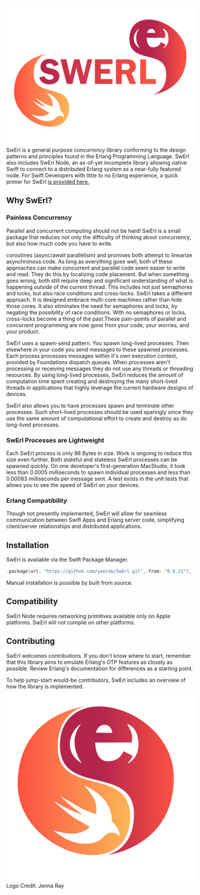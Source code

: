 ![SwErl](Sources/SwErl/SwErl.docc/resources/logo_text.svg)
SwErl is a general purpose concurrency library conforming to the design patterns and principles found in the Erlang Programming Language. SwErl also includes SwErl Node, an as-of-yet incomplete library allowing native Swift to connect to a distributed Erlang system as a near-fully featured node. For Swift Developers with little to no Erlang experience, a quick primer for SwErl [is provided here.](Sources/SwErl/SwErl/docc/BasicUsage.md) 
## Why SwErl?

### Painless Concurrency
Parallel and concurrent computing should not be hard! SwErl is a small package that reduces not only the difficulty of thinking about concurrency, but also how much code you have to write.

coroutines (async/await parallelism) and promises both attempt to linearize asynchronous code. As long as everything goes well, both of these approaches can make concurrent and parallel code seem easier to write and read. They do this by localizing code placement. But when something goes wrong, both still require deep and significant understanding of what is happening outside of the current thread. This includes not just semaphores and locks, but also race conditions and cross-locks. SwErl takes a different approach. It is designed embrace multi-core machines rather than hide those cores. It also eliminates the need for semaphores and locks, by negating the possibility of race conditions. With no semaphores or locks, cross-locks become a thing of the past.These pain-points of parallel and concurrent programming are now gone from your code, your worries, and your product.

SwErl uses a spawn-send pattern. You spawn long-lived processes. Then elsewhere in your code you send messages to these spawned processes. Each process processes messages within it's own execution context, provided by Foundations dispatch queues. When processes aren't processing or receiving messages they do not use any threads or threading resources. By using long-lived processes, SwErl reduces the amount of computation time spent creating and destroying the many short-lived threads in applications that highly leverage the current hardware designs of devices.

SwErl also allows you to have processes spawn and terminate other processes. Such short-lived processes should be used sparingly since they use the same amount of computational effort to create and destroy as do long-lived processes.
### SwErl Processes are Lightweight
Each SwErl process is only 88 Bytes in size. Work is ongoing to reduce this size even further. Both stateful and stateless SwErl processes can be spawned quickly. On one developer's first-generation MacStudio, it took less than 0.0005 milliseconds to spawn individual processes and less than 0.00083 milliseconds per message sent. A test exists in the unit tests that allows you to see the speed of SwErl on your devices.

### Erlang Compatibility
Though not presently implemented, SwErl will allow for seamless communication between Swift Apps and Erlang server code, simplifying client/server relationships and distributed applications.
## Installation
SwErl is available via the Swift Package Manager.
```swift
.package(url: "https://github.com/yenrab/SwErl.git", from: "0.9.11"),
```
Manual installation is possible by built from source.
## Compatibility
SwErl Node requires networking primitives available only on Apple platforms. SwErl will not compile on other platforms.

## Contributing
SwErl welcomes contributions. If you don't know where to start, remember that this library aims to emulate Erlang's OTP features as closely as possible. Review Erlang's documentation for differences as a starting point.

To help jump-start would-be contributors, SwErl includes an overview of how the library is implemented.

![SwErl Logo](Sources/SwErl/SwErl.docc/resources/logo.svg)
Logo Credit: Jenna Ray
